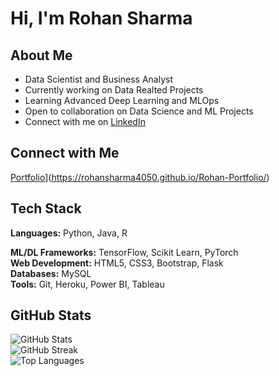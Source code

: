 # Hi, I'm Rohan Sharma

## About Me
- Data Scientist and Business Analyst
- Currently working on Data Realted Projects
- Learning Advanced Deep Learning and MLOps
- Open to collaboration on Data Science and ML Projects
- Connect with me on [LinkedIn](https://linkedin.com/in/rohan-sharma-877a3119a/)

## Connect with Me
[Portfolio](https://linkedin.com/in/rohan-sharma-877a3119a/)](https://rohansharma4050.github.io/Rohan-Portfolio/)

## Tech Stack
**Languages:** Python, Java, R 

**ML/DL Frameworks:** TensorFlow, Scikit Learn, PyTorch  
**Web Development:** HTML5, CSS3, Bootstrap, Flask  
**Databases:** MySQL  
**Tools:** Git, Heroku, Power BI, Tableau  

## GitHub Stats
![GitHub Stats](https://github-readme-stats.vercel.app/api?username=rohansharma4050&show_icons=true)  
![GitHub Streak](https://github-readme-streak-stats.herokuapp.com/?user=rohansharma4050)  
![Top Languages](https://github-readme-stats.vercel.app/api/top-langs/?username=rohansharma4050&layout=compact)  


